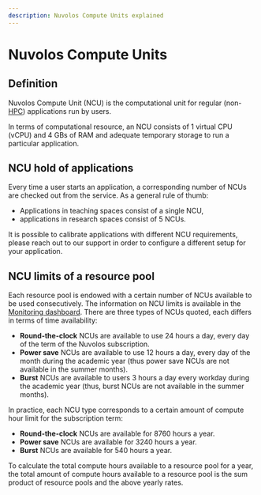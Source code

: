 ```yaml
---
description: Nuvolos Compute Units explained
---
```


# Nuvolos Compute Units

## Definition

Nuvolos Compute Unit \(NCU\) is the computational unit for regular \(non-[HPC](../../research/hpc-interactive/)\) applications run by users.

In terms of computational resource, an NCU consists of 1 virtual CPU \(vCPU\) and 4 GBs of RAM and adequate temporary storage to run a particular application.

## NCU hold of applications

Every time a user starts an application, a corresponding number of NCUs are checked out from the service. As a general rule of thumb:

* Applications in teaching spaces consist of a single NCU,
* applications in research spaces consist of 5 NCUs.

It is possible to calibrate applications with different NCU requirements, please reach out to our support in order to configure a different setup for your application.

## NCU limits of a resource pool

Each resource pool is endowed with a certain number of NCUs available to be used consecutively. The information on NCU limits is available in the [Monitoring dashboard](monitoring-resource-usage.md). There are three types of NCUs quoted, each differs in terms of time availability:

* **Round-the-clock** NCUs are available to use 24 hours a day, every day of the term of the Nuvolos subscription.
* **Power save** NCUs are available to use 12 hours a day, every day of the month during the academic year \(thus power save NCUs are not available in the summer months\).
* **Burst** NCUs are available to users 3 hours a day every workday during the academic year \(thus, burst NCUs are not available in the summer months\).

In practice, each NCU type corresponds to a certain amount of compute hour limit for the subscription term:

* **Round-the-clock** NCUs are available for 8760 hours a year.
* **Power save** NCUs are available for 3240 hours a year.
* **Burst** NCUs are available for 540 hours a year.

To calculate the total compute hours available to a resource pool for a year, the total amount of compute hours available to a resource pool is the sum product of resource pools and the above yearly rates.

